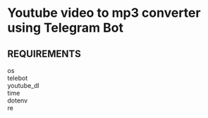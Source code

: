 # Youtube video to mp3 converter using Telegram Bot

## REQUIREMENTS
os <br>
telebot <br>
youtube_dl <br>
time <br>
dotenv<br>
re <br>

## 
